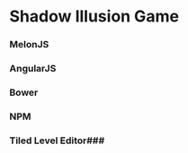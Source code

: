 # Shadow Illusion Game #

### MelonJS ###
### AngularJS ###

### Bower ###
### NPM ###
### Tiled Level Editor###